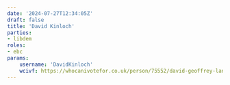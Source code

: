 ```yaml
---
date: '2024-07-27T12:34:05Z'
draft: false
title: 'David Kinloch'
parties:
- libdem
roles:
- ebc
params:
    username: 'DavidKinloch'
    wcivf: https://whocanivotefor.co.uk/person/75552/david-geoffrey-lan-kinloch
---
```

